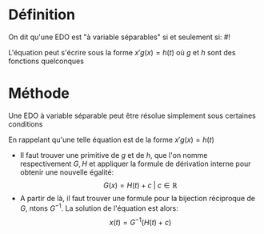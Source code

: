 # Définition
On dit qu'une EDO est "à variable séparables" si et seulement si: #!

L'équation peut s'écrire sous la forme $x' g(x) = h(t)$ où $g$ et $h$ sont des fonctions quelconques

# Méthode
Une EDO à variable séparable peut être résolue simplement sous certaines conditions

En rappelant qu'une telle équation est de la forme $x' g(x) = h(t)$
- Il faut trouver une primitive de $g$ et de $h$, que l'on nomme respectivement $G, H$ et appliquer la formule de dérivation interne pour obtenir une nouvelle égalité: $$G(x) = H(t) + c \;| \; c \in \mathbb R$$
- A partir de là, il faut trouver une formule pour la bijection réciproque de $G$, ntons $G^{-1}$. La solution de l'équation est alors: $$x(t) = G^{-1}(H(t) + c)$$